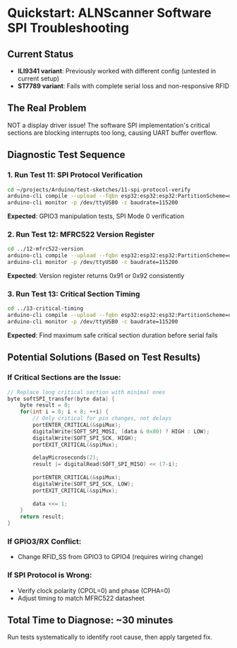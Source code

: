 # Quickstart: ALNScanner Software SPI Troubleshooting

## Current Status
- **ILI9341 variant**: Previously worked with different config (untested in current setup)
- **ST7789 variant**: Fails with complete serial loss and non-responsive RFID

## The Real Problem
NOT a display driver issue! The software SPI implementation's critical sections are blocking interrupts too long, causing UART buffer overflow.

## Diagnostic Test Sequence

### 1. Run Test 11: SPI Protocol Verification
```bash
cd ~/projects/Arduino/test-sketches/11-spi-protocol-verify
arduino-cli compile --upload --fqbn esp32:esp32:esp32:PartitionScheme=default,UploadSpeed=921600 -p /dev/ttyUSB0 .
arduino-cli monitor -p /dev/ttyUSB0 -c baudrate=115200
```
**Expected**: GPIO3 manipulation tests, SPI Mode 0 verification

### 2. Run Test 12: MFRC522 Version Register
```bash
cd ../12-mfrc522-version
arduino-cli compile --upload --fqbn esp32:esp32:esp32:PartitionScheme=default,UploadSpeed=921600 -p /dev/ttyUSB0 .
arduino-cli monitor -p /dev/ttyUSB0 -c baudrate=115200
```
**Expected**: Version register returns 0x91 or 0x92 consistently

### 3. Run Test 13: Critical Section Timing
```bash
cd ../13-critical-timing
arduino-cli compile --upload --fqbn esp32:esp32:esp32:PartitionScheme=default,UploadSpeed=921600 -p /dev/ttyUSB0 .
arduino-cli monitor -p /dev/ttyUSB0 -c baudrate=115200
```
**Expected**: Find maximum safe critical section duration before serial fails

## Potential Solutions (Based on Test Results)

### If Critical Sections are the Issue:
```cpp
// Replace long critical section with minimal ones
byte softSPI_transfer(byte data) {
    byte result = 0;
    for(int i = 0; i < 8; ++i) {
        // Only critical for pin changes, not delays
        portENTER_CRITICAL(&spiMux);
        digitalWrite(SOFT_SPI_MOSI, (data & 0x80) ? HIGH : LOW);
        digitalWrite(SOFT_SPI_SCK, HIGH);
        portEXIT_CRITICAL(&spiMux);
        
        delayMicroseconds(2);
        result |= digitalRead(SOFT_SPI_MISO) << (7-i);
        
        portENTER_CRITICAL(&spiMux);
        digitalWrite(SOFT_SPI_SCK, LOW);
        portEXIT_CRITICAL(&spiMux);
        
        data <<= 1;
    }
    return result;
}
```

### If GPIO3/RX Conflict:
- Change RFID_SS from GPIO3 to GPIO4 (requires wiring change)

### If SPI Protocol is Wrong:
- Verify clock polarity (CPOL=0) and phase (CPHA=0)
- Adjust timing to match MFRC522 datasheet

## Total Time to Diagnose: ~30 minutes

Run tests systematically to identify root cause, then apply targeted fix.